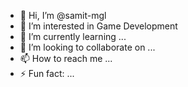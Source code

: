 - 👋 Hi, I’m @samit-mgl
- 👀 I’m interested in Game Development
- 🌱 I’m currently learning ...
- 💞️ I’m looking to collaborate on ...
- 📫 How to reach me ...
- ⚡ Fun fact: ...

<!---
samit-mgl/samit-mgl is a ✨ special ✨ repository because its `README.md` (this file) appears on your GitHub profile.
You can click the Preview link to take a look at your changes.
--->
